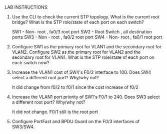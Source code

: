 LAB INSTRUCTIONS:

1. Use the CLI to check the current STP topology.  What is the current root bridge?
    What is the STP role/state of each port on each switch?

	SW1 - Non- root , fa0/3 root port
	SW2 - Root Switch , all destination ports
	SW3 - Non - root , fa0/2 root port
	SW4 - Non- root , fa0/1 root port

2. Configure SW1 as the primary root for VLAN1 and the secondary root for VLAN2.
    Configure SW2 as the primary root for VLAN2 and the secondary root for VLAN1.
    What is the STP role/state of each port on each switch now?


3. Increase the VLAN1 cost of SW4's F0/2 interface to 100.
    Does SW4 select a different root port?  Why/why not?

    It did change from f0/2 to f0/1 since the cost increase of f0/2

4. Increase the VLAN1 port priority of SW1's F0/1 to 240.
    Does SW3 select a different root port?  Why/why not?
   
    It did not change. F0/1 still is the root port 
	

5. Configure PortFast and BPDU Guard on the F0/3 interfaces of SW3/SW4.
 